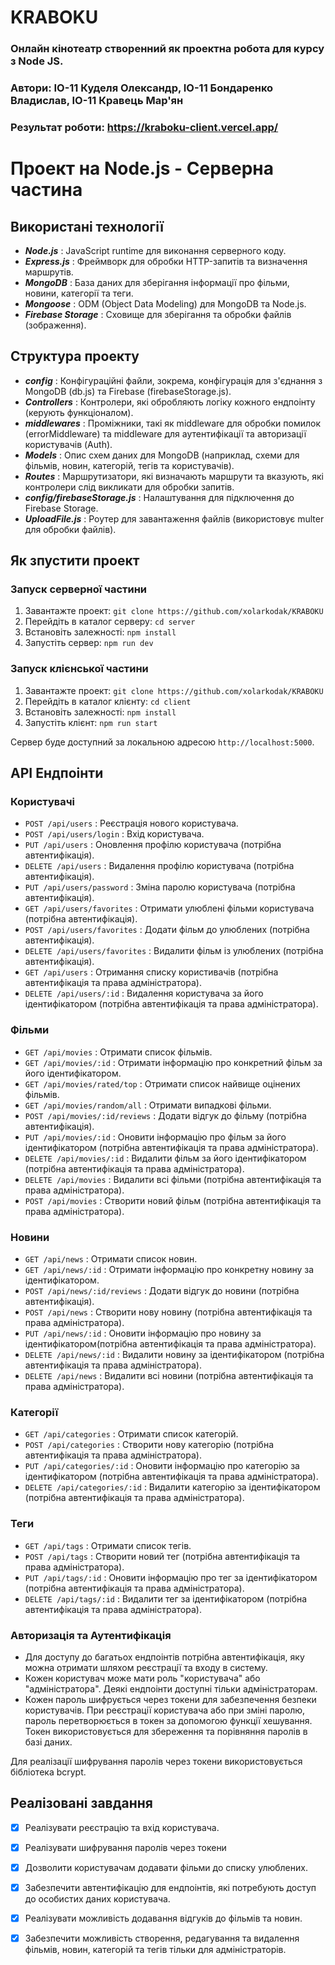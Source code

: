 # KRABOKU

### Онлайн кінотеатр створенний як проектна робота для курсу з Node JS. 
### Автори: ІО-11 Куделя Олександр, ІО-11 Бондаренко Владислав, ІО-11 Кравець Мар'ян
### **Результат роботи: <link>https://kraboku-client.vercel.app/</link>**

# Проект на Node.js - Серверна частина

## Використані технології
- ***Node.js*** : JavaScript runtime для виконання серверного коду.
- ***Express.js*** : Фреймворк для обробки HTTP-запитів та визначення маршрутів.
- ***MongoDB*** : База даних для зберігання інформації про фільми, новини, категорії та теги.
- ***Mongoose*** : ОDM (Object Data Modeling) для MongoDB та Node.js.
- ***Firebase Storage*** : Сховище для зберігання та обробки файлів (зображення).

## Структура проекту
- ***config*** : Конфігураційні файли, зокрема, конфігурація для з'єднання з MongoDB (db.js) та Firebase (firebaseStorage.js).
- ***Controllers*** : Контролери, які обробляють логіку кожного ендпоінту (керують функціоналом).
- ***middlewares*** : Проміжники, такі як middleware для обробки помилок (errorMiddleware) та middleware для аутентифікації та авторизації користувачів (Auth).
- ***Models*** : Опис схем даних для MongoDB (наприклад, схеми для фільмів, новин, категорій, тегів та користувачів).
- ***Routes*** : Маршрутизатори, які визначають маршрути та вказують, які контролери слід викликати для обробки запитів.
- ***config/firebaseStorage.js*** : Налаштування для підключення до Firebase Storage.
- ***UploadFile.js*** : Роутер для завантаження файлів (використовує multer для обробки файлів).

## Як зпустити проект
### Запуск серверної частини
1. Завантажте проект: `git clone https://github.com/xolarkodak/KRABOKU`
2. Перейдіть в каталог серверу: `cd server`
3. Встановіть залежності: `npm install`
4. Запустіть сервер: `npm run dev`
### Запуск клієнської частини
1. Завантажте проект: `git clone https://github.com/xolarkodak/KRABOKU`
2. Перейдіть в каталог клієнту: `cd client`
3. Встановіть залежності: `npm install`
4. Запустіть клієнт: `npm run start`

Сервер буде доступний за локальною адресою `http://localhost:5000`.

## API Ендпоінти
### Користувачі
- `POST /api/users` : Реєстрація нового користувача.
- `POST /api/users/login` : Вхід користувача.
- `PUT /api/users` : Оновлення профілю користувача (потрібна автентифікація).
- `DELETE /api/users` : Видалення профілю користувача (потрібна автентифікація).
- `PUT /api/users/password` : Зміна паролю користувача (потрібна автентифікація).
- `GET /api/users/favorites` : Отримати улюблені фільми користувача (потрібна автентифікація).
- `POST /api/users/favorites` : Додати фільм до улюблених (потрібна автентифікація).
- `DELETE /api/users/favorites` : Видалити фільм із улюблених (потрібна автентифікація).
- `GET /api/users` : Отримання списку користивачів (потрібна автентифікація та права адміністратора).
- `DELETE /api/users/:id` : Видалення користувача за його ідентифікатором (потрібна автентифікація та права адміністратора).


### Фільми
- `GET /api/movies` : Отримати список фільмів.
- `GET /api/movies/:id` : Отримати інформацію про конкретний фільм за його ідентифікатором.
- `GET /api/movies/rated/top` : Отримати список найвище оцінених фільмів.
- `GET /api/movies/random/all` : Отримати випадкові фільми.
- `POST /api/movies/:id/reviews` : Додати відгук до фільму (потрібна автентифікація).
- `PUT /api/movies/:id` : Оновити інформацію про фільм за його ідентифікатором (потрібна автентифікація та права адміністратора).
- `DELETE /api/movies/:id` : Видалити фільм за його ідентифікатором (потрібна автентифікація та права адміністратора).
- `DELETE /api/movies` : Видалити всі фільми (потрібна автентифікація та права адміністратора).
- `POST /api/movies` : Створити новий фільм (потрібна автентифікація та права адміністратора).

### Новини
- `GET /api/news` : Отримати список новин.
- `GET /api/news/:id` : Отримати інформацію про конкретну новину за ідентифікатором.
- `POST /api/news/:id/reviews` : Додати відгук до новини (потрібна автентифікація).
- `POST /api/news` : Створити нову новину (потрібна автентифікація та права адміністратора).
- `PUT /api/news/:id` : Оновити інформацію про новину за ідентифікатором(потрібна автентифікація та права адміністратора).
- `DELETE /api/news/:id` : Видалити новину за ідентифікатором (потрібна автентифікація та права адміністратора).
- `DELETE /api/news` : Видалити всі новини (потрібна автентифікація та права адміністратора).

### Категорії
- `GET /api/categories` : Отримати список категорій.
- `POST /api/categories` : Створити нову категорію (потрібна автентифікація та права адміністратора).
- `PUT /api/categories/:id` : Оновити інформацію про категорію за ідентифікатором (потрібна автентифікація та права адміністратора).
- `DELETE /api/categories/:id` : Видалити категорію за ідентифікатором (потрібна автентифікація та права адміністратора).

### Теги
- `GET /api/tags` : Отримати список тегів.
- `POST /api/tags` : Створити новий тег (потрібна автентифікація та права адміністратора).
- `PUT /api/tags/:id` : Оновити інформацію про тег за ідентифікатором (потрібна автентифікація та права адміністратора).
- `DELETE /api/tags/:id` : Видалити тег за ідентифікатором (потрібна автентифікація та права адміністратора).

### Авторизація та Аутентифікація
- Для доступу до багатьох ендпоінтів потрібна автентифікація, яку можна отримати шляхом реєстрації та входу в систему.
- Кожен користувач може мати роль "користувача" або "адміністратора". Деякі ендпоінти доступні тільки адміністраторам.
- Кожен пароль шифрується через токени для забезпечення безпеки користувачів. При реєстрації користувача або при зміні паролю, пароль перетворюється в токен за допомогою функції хешування. Токен використовується для збереження та порівняння паролів в базі даних.

Для реалізації шифрування паролів через токени використовується бібліотека bcrypt. 

## Реалізовані завдання
- [x] Реалізувати реєстрацію та вхід користувача.
- [x] Реалізувати шифрування паролів через токени
- [x] Дозволити користувачам додавати фільми до списку улюблених.
- [x] Забезпечити автентифікацію для ендпоінтів, які потребують доступ до особистих даних користувача.
- [x] Реалізувати можливість додавання відгуків до фільмів та новин.
- [x] Забезпечити можливість створення, редагування та видалення фільмів, новин, категорій та тегів тільки для адміністраторів.

